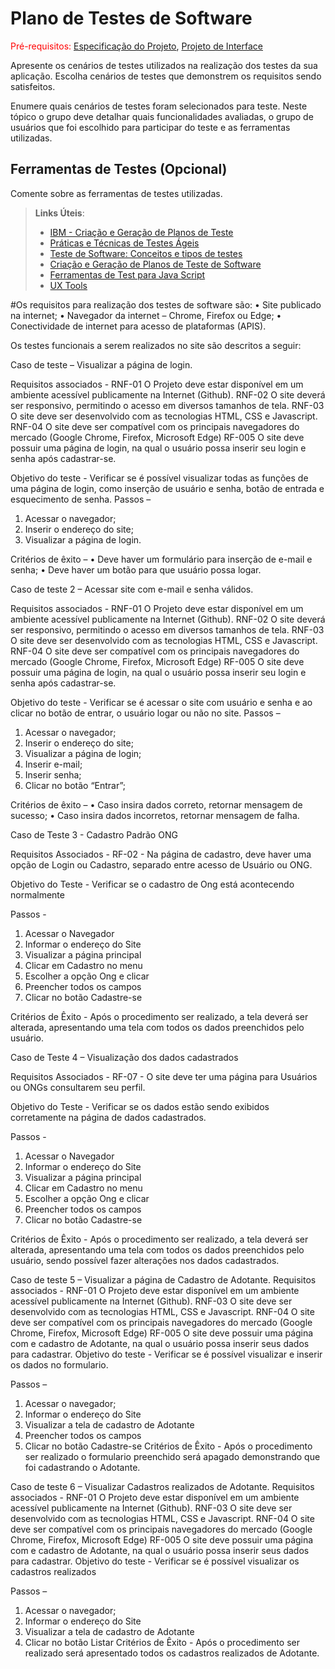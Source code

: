 # Plano de Testes de Software

<span style="color:red">Pré-requisitos: <a href="2-Especificação do Projeto.md"> Especificação do Projeto</a></span>, <a href="3-Projeto de Interface.md"> Projeto de Interface</a>

Apresente os cenários de testes utilizados na realização dos testes da sua aplicação. Escolha cenários de testes que demonstrem os requisitos sendo satisfeitos.

Enumere quais cenários de testes foram selecionados para teste. Neste tópico o grupo deve detalhar quais funcionalidades avaliadas, o grupo de usuários que foi escolhido para participar do teste e as ferramentas utilizadas.
 
## Ferramentas de Testes (Opcional)

Comente sobre as ferramentas de testes utilizadas.
 
> **Links Úteis**:
> - [IBM - Criação e Geração de Planos de Teste](https://www.ibm.com/developerworks/br/local/rational/criacao_geracao_planos_testes_software/index.html)
> - [Práticas e Técnicas de Testes Ágeis](http://assiste.serpro.gov.br/serproagil/Apresenta/slides.pdf)
> -  [Teste de Software: Conceitos e tipos de testes](https://blog.onedaytesting.com.br/teste-de-software/)
> - [Criação e Geração de Planos de Teste de Software](https://www.ibm.com/developerworks/br/local/rational/criacao_geracao_planos_testes_software/index.html)
> - [Ferramentas de Test para Java Script](https://geekflare.com/javascript-unit-testing/)
> - [UX Tools](https://uxdesign.cc/ux-user-research-and-user-testing-tools-2d339d379dc7)


#Os requisitos para realização dos testes de software são:
•	Site publicado na internet;
•	Navegador da internet – Chrome, Firefox ou Edge;
•	Conectividade de internet para acesso de plataformas (APIS).

Os testes funcionais a serem realizados no site são descritos a seguir:

Caso de teste – Visualizar a página de login.

Requisitos associados - 
RNF-01	O Projeto deve estar disponível em um ambiente acessível publicamente na Internet (Github). 
RNF-02	O site deverá ser responsivo, permitindo o acesso em diversos tamanhos de tela.
RNF-03	O site deve ser desenvolvido com as tecnologias HTML, CSS e Javascript. 
RNF-04	O site deve ser compatível com os principais navegadores do mercado (Google Chrome, Firefox, Microsoft Edge)
RF-005	O site deve possuir uma página de login, na qual o usuário possa inserir seu login e senha após cadastrar-se.

Objetivo do teste - Verificar se é possível visualizar todas as funções de uma página de login, como inserção de usuário e senha, botão de entrada e esquecimento de senha.
Passos – 
1)	Acessar o navegador;
2)	Inserir o endereço do site;
3)	Visualizar a página de login.

Critérios de êxito – 
•	Deve haver um formulário para inserção de e-mail e senha;
•	Deve haver um botão para que usuário possa logar.


Caso de teste 2 – Acessar site com e-mail e senha válidos.

Requisitos associados - 
RNF-01	O Projeto deve estar disponível em um ambiente acessível publicamente na Internet (Github). 
RNF-02	O site deverá ser responsivo, permitindo o acesso em diversos tamanhos de tela.
RNF-03	O site deve ser desenvolvido com as tecnologias HTML, CSS e Javascript. 
RNF-04	O site deve ser compatível com os principais navegadores do mercado (Google Chrome, Firefox, Microsoft Edge)
RF-005	O site deve possuir uma página de login, na qual o usuário possa inserir seu login e senha após cadastrar-se.

Objetivo do teste - Verificar se é acessar o site com usuário e senha e ao clicar no botão de entrar, o usuário logar ou não no site.
Passos – 
1)	Acessar o navegador;
2)	Inserir o endereço do site;
3)	Visualizar a página de login;
4)	Inserir e-mail;
5)	Inserir senha;
6)	Clicar no botão “Entrar”;

Critérios de êxito – 
•	Caso insira dados correto, retornar mensagem de sucesso;
•	Caso insira dados incorretos, retornar mensagem de falha.


Caso de Teste 3 - Cadastro Padrão ONG

Requisitos Associados -
RF-02 - Na página de cadastro, deve haver uma opção de Login ou Cadastro, separado entre acesso de Usuário ou ONG.

Objetivo do Teste -
Verificar se o cadastro de Ong está acontecendo normalmente

Passos -
1) Acessar o Navegador
2) Informar o endereço do Site
3) Visualizar a página principal
4) Clicar em Cadastro no menu
5) Escolher a opção Ong e clicar
6) Preencher todos os campos
7) Clicar no botão Cadastre-se

Critérios de Êxito -
Após o procedimento ser realizado, a tela deverá ser alterada, apresentando uma tela com todos os dados preenchidos pelo usuário.

Caso de Teste 4 – Visualização dos dados cadastrados

Requisitos Associados -
RF-07 - O site deve ter uma página para Usuários ou ONGs consultarem seu perfil.

Objetivo do Teste -
Verificar se os dados estão sendo exibidos corretamente na página de dados cadastrados.

Passos -
1) Acessar o Navegador
2) Informar o endereço do Site
3) Visualizar a página principal
4) Clicar em Cadastro no menu
5) Escolher a opção Ong e clicar
6) Preencher todos os campos
7) Clicar no botão Cadastre-se

Critérios de Êxito -
Após o procedimento ser realizado, a tela deverá ser alterada, apresentando uma tela com todos os dados preenchidos pelo usuário, sendo possível fazer alterações nos dados cadastrados.


Caso de teste 5 – Visualizar a página de Cadastro de Adotante.
Requisitos associados - RNF-01 O Projeto deve estar disponível em um ambiente acessível publicamente na Internet (Github). RNF-03 O site deve ser desenvolvido com as tecnologias HTML, CSS e Javascript. RNF-04 O site deve ser compatível com os principais navegadores do mercado (Google Chrome, Firefox, Microsoft Edge) RF-005 O site deve possuir uma página com e cadastro de Adotante, na qual o usuário possa inserir seus dados para cadastrar.
Objetivo do teste - Verificar se é possível visualizar  e inserir os dados no formulario.

Passos –
1.	Acessar o navegador;
2.	Informar o endereço do Site
3.	Visualizar a tela de cadastro de Adotante
4.	Preencher todos os campos
5.	Clicar no botão Cadastre-se
Critérios de Êxito - Após o procedimento ser realizado o formulario preenchido será apagado demonstrando que foi cadastrando o Adotante.

Caso de teste 6 – Visualizar Cadastros realizados de Adotante.
Requisitos associados - RNF-01 O Projeto deve estar disponível em um ambiente acessível publicamente na Internet (Github). RNF-03 O site deve ser desenvolvido com as tecnologias HTML, CSS e Javascript. RNF-04 O site deve ser compatível com os principais navegadores do mercado (Google Chrome, Firefox, Microsoft Edge) RF-005 O site deve possuir uma página com e cadastro de Adotante, na qual o usuário possa inserir seus dados para cadastrar.
Objetivo do teste - Verificar se é possível visualizar  os cadastros realizados 

Passos –
1.	Acessar o navegador;
2.	Informar o endereço do Site
3.	Visualizar a tela de cadastro de Adotante
4.	Clicar no botão Listar
Critérios de Êxito - Após o procedimento ser realizado será apresentado todos os cadastros realizados de Adotante.


